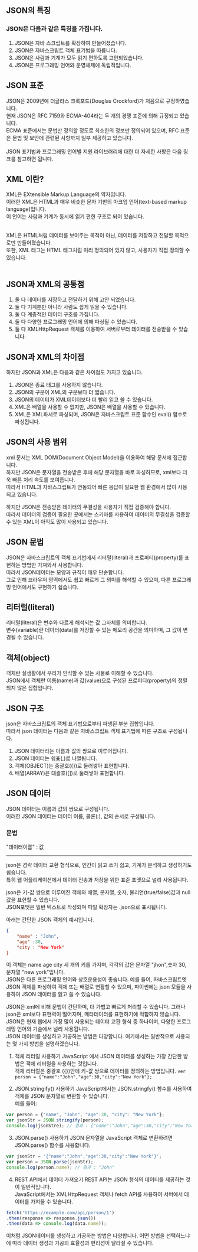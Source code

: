 ## JSON의 특징
### JSON은 다음과 같은 특징을 가집니다.
1. JSON은 자바 스크립트를 확장하여 만들어졌습니다.
2. JSON은 자바스크립트 객체 표기법을 따릅니다.
3. JSON은 사람과 기계가 모두 읽기 편하도록 고안되었습니다.
4. JSON은 프로그래밍 언어와 운영체제에 독립적입니다.

## JSON 표준
JSON은 2009년에 더글라스 크록포드(Douglas Crockford)가 처음으로 규정하였습니다. <br>
현재 JSON은 RFC 7159와 ECMA-404라는 두 개의 경쟁 표준에 의해 규정되고 있습니다. <br>
ECMA 표준에서는 문법만 정의할 정도로 최소한의 정보만 정의되어 있으며, RFC 표준은 문법 및 보안에 관련된 사항까지 일부 제공하고 있습니다.
<br><br>
JSON 표기법과 프로그래밍 언어별 지원 라이브러리에 대한 더 자세한 사항은 다음 링크를 참고하면 됩니다. <br>
## XML 이란?
XML은 EXtensible Markup Language의 약자입니다. <br>
이러한 XML은 HTML과 매우 비슷한 문자 기반의 마크업 언어(text-based markup language)입니다. <br>
이 언어는 사람과 기계가 동시에 읽기 편한 구조로 되어 있습니다. <br><br>

XML은 HTML처럼 데이터를 보여주는 목적이 아닌, 데이터를 저장하고 전달할 목적으로만 만들어졌습니다. <br>
또한, XML 태그는 HTML 태그처럼 미리 정의되어 있지 않고, 사용자가 직접 정의할 수 있습니다. <br> <br>

## JSON과 XML의 공통점
1. 둘 다 데이터를 저장하고 전달하기 위해 고안 되었습니다.
2. 둘 다 기계뿐만 아니라 사람도 쉽게 읽을 수 있습니다.
3. 둘 다 계층적인 데이터 구조를 가집니다.
4. 둘 다 다양한 프로그래밍 언어에 의해 파싱될 수 있습니다.
5. 둘 다 XMLHttpRequest 객체를 이용하여 서버로부터 데이터를 전송받을 수 있습니다.

## JSON과 XML의 차이점
하지만 JSON과 XML은 다음과 같은 차이점도 가지고 있습니다.
1. JSON은 종료 태그를 사용하지 않습니다.
2. JSON의 구문이 XML의 구문보다 더 짧습니다.
3. JSON의 데이터가 XML데이터보다 더 빨리 읽고 쓸 수 있습니다.
4. XML은 배열을 사용할 수 없지만, JSON은 배열을 사용할 수 있습니다.
5. XML은 XML파서로 파싱되며, JSON은 자바스크립트 표준 함수인 eval() 함수로 파싱됩니다.

## JSON의 사용 범위
xml 문서는 XML DOM(Document Object Model)을 이용하여 해당 문서에 접근합니다. <br>
하지만 JSON은 문자열을 전송받은 후에 해당 문자열을 바로 파싱하므로, xml보다 더욱 빠른 처리 속도를 보여줍니다. <br>
따라서 HTML과 자바스크립트가 연동되어 빠른 응답이 필요한 웹 환경에서 많이 사용되고 있습니다. <br>

하지만 JSON은 전송받은 데이터의 무결성을 사용자가 직접 검증해야 합니다. <br>
따라서 데이터의 검증이 필요한 곳에서는 스키마를 사용하여 데이터의 무결성을 검증할 수 있는 XML이 아직도 많이 사용되고 있습니다. <br>
## JSON 문법
JSON은 자바스크립트의 객체 표기법에서 리터럴(literal)과 프로퍼티(property)를 표현하는 방법만 가져와서 사용합니다. <br> 
따라서 JSON데이터는 모양과 규칙이 매우 단순합니다. <br>
그로 인해 브라우저 영역에서도 쉽고 빠르게 그 의미를 해석할 수 있으며, 다른 프로그래밍 언어에서도 구현하기 쉽습니다. <br>

## 리터럴(literal)
리터럴(literal)은 변수와 다르게 해석되는 값 그자체를 의미합니다. <br>
변수(variable)란 데이터(data)를 저장할 수 있는 메모리 공간을 의미하며, 그 값이 변경될 수 있습니다. <br>

## 객체(object)
객체란 실생활에서 우리가 인식할 수 있는 사물로 이해할 수 있습니다. <br>
JSON에서 객체란 이름(name)과 값(value)으로 구성된 프로퍼티(property)의 정렬되지 않은 집합입니다.

## JSON 구조
json은 자바스크립트의 객체 표기법으로부터 파생된 부분 집합입니다. <br>
따라서 json 데이터는 다음과 같은 자바스크립트 객체 표기법에 따른 구조로 구성됩니다.

1. JSON 데이터라는 이름과 값의 쌍으로 이루어집니다.
2. JSON 데이터는 쉼표(,)로 나열됩니다.
3. 객체(OBJECT)는 중괄호({})로 둘러쌓아 표현합니다.
4. 배열(ARRAY)은 대괄호([])로 둘러쌓아 표현합니다.

## JSON 데이터
JSON 데이터는 이름과 값의 쌍으로 구성됩니다. <br>
이러한 JSON 데이터는 데이터 이름, 콜론(:), 값의 순서로 구성됩니다. <br>
### 문법
"데이터이름" : 값

-----------------------
json은 경략 데이터 교환 형식으로, 인간이 읽고 쓰기 쉽고, 기계가 분석하고 생성하기도 쉽습니다. <br>
특히 웹 어플리케이션에서 데이터 전송과 저장을 위한 표준 포맷으로 널리 사용됩니다.

json은 키-값 쌍으로 이루어진 객체와 배열, 문자열, 숫자, 불리언(true/false)값과 null값을 표현할 수 있습니다. <br>
JSON포맷은 일반 텍스트로 작성되며 파일 확장자는 .json으로 표시됩니다.

아래는 간단한 JSON 객체의 예시입니다.
```json
{
    "name" : "John",
    "age" :30,
    "city : "New York"
}
```
이 객체는 name age city 세 개의 키를 가지며, 각각의 값은 문자열 "jhon",숫자 30, 문자열 "new york"입니다. <br>
JSON은 다른 프로그래밍 언어와 상호운용성이 좋습니다. 예를 들어, 자바스크립트엣 JSON 객체를 파싱하여 객체 또는 배열로 변활할 수 있으며, 파이썬에는 json 모듈을 사용하여 JSON 데이터를 읽고 쓸 수 있습니다. <br>

JSON은 xml에 비해 문법이 간단하며, 더 가볍고 빠르게 처리할 수 있습니다. 그러나 json은 xml보다 표현력이 떨어지며, 메타데이터를 표현하기에 적합하지 않습니다. <br>
JSON은 현재 웹에서 가장 많이 사용되는 데이터 교환 형식 중 하나이며, 다양한 프로그래밍 언어와 기술에서 널리 사용됩니다. <br>
JSON 데이터를 생성하고 가공하는 방법은 다양합니다. 여기에서는 일반적으로 사용되는 몇 가지 방법을 설명하겠습니다.

1. 객체 리터럴 사용하기
JavaScript 에서 JSON 데이터를 생성하는 가장 간단한 방법은 객체 리터럴을 사용하는 것입니다. <br>
객체 리터럴은 중괄호 ({})안에 키-값 쌍으로 데이터를 정의하는 방법입니다.
`ver person = {"name":"John","age":30,"city":"New York"};`

2. JSON.stringify() 사용하기
JavaScript에서는 JSON.stringfy() 함수를 사용하여 객체를 JSON 문자열로 변환할 수 있습니다. <br>
예를 들어:
```javascript
var person = {"name", "John", "age":30, "city": "New York"};
var jsonStr = JSON.stringify(person);
console.log(jsonStre); // 결과 : {"name":"John","age":30,"city":"New York}
```
3. JSON.parse() 사용하기
JSON 문자열을 JavaScript 객체로 변환하려면 JSON.parse() 함수를 사용합니다.
```javascript
var jsonStr = '{"name":"John","age":30,"city":"New York"}';
var person = JSON.parse(jsonStr);
console.log(person.name); // 결과 : "John"
```

4. REST API에서 데이터 가져오기
REST API는 JSON 형식의 데이터를 제공하는 것이 일반적입니다. <br>
JavaScript에서는 XMLHttpRequest 객체나 fetch API를 사용하여 서버에서 데이터를 가져올 수 있습니다.
```javascript
fetch('https://example.com/api/person/1')
.then(response => response.json())
.then(data => console.log(data.name));
```
이처럼 JSON데이터를 생성하고 가공하는 방법은 다양합니다. 어떤 방법을 선택하느냐에 따라 데이터 생성과 가공의 효율성과 편리성이 달라질 수 있습니다.

 
